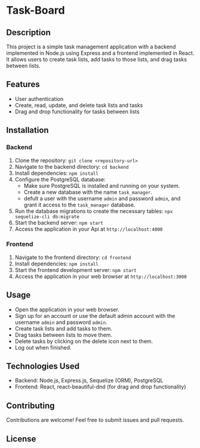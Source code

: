 # Task-Board


## Description
This project is a simple task management application with a backend implemented in Node.js using Express and a frontend implemented in React. It allows users to create task lists, add tasks to those lists, and drag tasks between lists.

## Features
- User authentication
- Create, read, update, and delete task lists and tasks
- Drag and drop functionality for tasks between lists

## Installation

### Backend
1. Clone the repository: `git clone <repository-url>`
2. Navigate to the backend directory: `cd backend`
3. Install dependencies: `npm install`
4. Configure the PostgreSQL database:
   - Make sure PostgreSQL is installed and running on your system.
   - Create a new database with the name `task_manager`.
   - defult a user with the username `admin` and password `admin`, and grant it access to the `task_manager` database.
6. Run the database migrations to create the necessary tables: `npx sequelize-cli db:migrate`
7. Start the backend server: `npm start`
8. Access the application in your Api at `http://localhost:4000`

### Frontend
1. Navigate to the frontend directory: `cd frontend`
2. Install dependencies: `npm install`
3. Start the frontend development server: `npm start`
4. Access the application in your web browser at `http://localhost:3000`

## Usage
- Open the application in your web browser.
- Sign up for an account or use the default admin account with the username `admin` and password `admin`.
- Create task lists and add tasks to them.
- Drag tasks between lists to move them.
- Delete tasks by clicking on the delete icon next to them.
- Log out when finished.

## Technologies Used
- Backend: Node.js, Express.js, Sequelize (ORM), PostgreSQL
- Frontend: React, react-beautiful-dnd (for drag and drop functionality)

## Contributing
Contributions are welcome! Feel free to submit issues and pull requests.

## License

